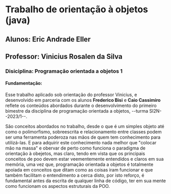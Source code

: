 # **Trabalho de orientação à objetos (java)**

## Alunos: Eric Andrade Eller
## Professor: Vinicius Rosalen da Silva

### Disiciplina: Programação orientada a objetos 1

#### Fundamentação:
Esse trabalho aplicado sob orientação do professor Vinicius, e desenvolvido em parceria com os alunos **Frederico Bisi** e **Caio Cassimiro** reflete os conteúdos abordados durante o desenvolvimento do primeiro bimestre da disciplina de programação orientada a objetos, --turma SI2N--2023/1--.

São conceitos abordados no trabalho, desde o que é um simples objeto até como o polimorfismo, sobreescrita e relacionamento entre classes podem ser uma ferramenta poderoza nas mãos de quem tem conhecimento para utilizá-las. E para adquirir este conhecimento nada melhor que "colocar mão na massa" e obervar de perto como funciona o paradigma de orientação à obejetos, mas claro, tendo em vista que os principais conceitos de poo devem estar veementemente entendidos e claros em sua memória, uma vez que, programação orientada a objetos é totalmente apoiada em conceitos que ditam como as coisas iram funcionar e que também facilitam o entendimento a cerca disto, por isto reforço, é fundamental antes da escrita de qualquer linha de código, ter em sua mente como funcionam os aspectos estruturais da POO.




